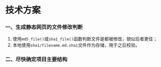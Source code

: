 # 技术方案

### 一、生成静态网页的文件修改判断

1. 使用`md5_file()`或`sha1_file()`函数判断文件是都被修改，貌似后者更佳；
2. 本地使用`sha1/filename.md.sha1`文件作为存储，用于之后校验。

### 二、尽快确定项目主要结构
